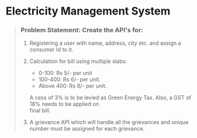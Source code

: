 # Electricity Management System
>
> ### Problem Statement: Create the API's for:
> 
> 1. Registering a user with name, address, city etc. and assign a consumer Id to it.
>
> 2. Calculation for bill using multiple slabs:
>     - 0-100: Rs 5/- per unit
>     - 100-400: Rs 6/- per unit.
>     - Above 400: Rs 8/- per unit.
>
>     A cess of 3% is to be levied as Green Energy Tax. Also, a GST of 18% needs to be applied on 
      <br> final bill.
>
> 3. A grievance API which will handle all the grievances and unique number must be assigned for each grievance.
